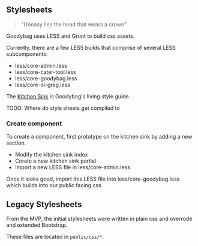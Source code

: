 Stylesheets
---

> "Uneasy lies the head that wears a crown"

Goodybag uses LESS and Grunt to build css assets.

Currently, there are a few LESS builds that comprise of several LESS
subcomponents:

* less/core-admin.less
* less/core-cater-tool.less
* less/core-goodybag.less
* less/core-ol-greg.less


The [Kitchen Sink](https://www.goodybag.com/admin/kitchen-sink) is Goodybag's
living style guide.

TODO: Where do style sheets get compiled to

### Create component

To create a component, first prototype on the kitchen sink by adding a new
section.

* Modify the kitchen sink index
* Create a new kitchen sink partial
* Import a new LESS file in less/core-admin.less

Once it looks good, import this LESS file into less/core-goodybag.less which
builds into our public facing css.

Legacy Stylesheets
---

From the MVP, the initial stylesheets were written in plain css and overrode
and extended Bootstrap.

These files are located in `public/css/*`.
